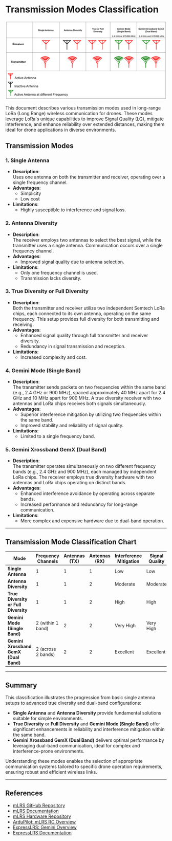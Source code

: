 # Transmission Modes Classification

![Gemini Info](Images/diversity.png)

This document describes various transmission modes used in long-range LoRa (Long Range) wireless communication for drones. These modes leverage LoRa's unique capabilities to improve Signal Quality (LQ), mitigate interference, and enhance reliability over extended distances, making them ideal for drone applications in diverse environments.
## Transmission Modes

### 1. Single Antenna
- **Description**:  
  Uses one antenna on both the transmitter and receiver, operating over a single frequency channel.
- **Advantages**:  
  - Simplicity  
  - Low cost  
- **Limitations**:  
  - Highly susceptible to interference and signal loss.  

### 2. Antenna Diversity

- **Description**:  
  The receiver employs two antennas to select the best signal, while the transmitter uses a single antenna. Communication occurs over a single frequency channel.  
- **Advantages**:  
  - Improved signal quality due to antenna selection.  
- **Limitations**:  
  - Only one frequency channel is used.  
  - Transmission lacks diversity.  

### 3. True Diversity or Full Diversity
- **Description**:  
  Both the transmitter and receiver utilize two independent Semtech LoRa chips, each connected to its own antenna, operating on the same frequency. This setup provides full diversity for both transmitting and receiving.  
- **Advantages**:  
  - Enhanced signal quality through full transmitter and receiver diversity.  
  - Redundancy in signal transmission and reception.  
- **Limitations**:  
  - Increased complexity and cost.  

### 4. Gemini Mode (Single Band)
- **Description**:  
  The transmitter sends packets on two frequencies within the same band (e.g., 2.4 GHz or 900 MHz), spaced approximately 40 MHz apart for 2.4 GHz and 10 MHz apart for 900 MHz. A true diversity receiver with two antennas and LoRa chips receives both signals simultaneously.  
- **Advantages**:  
  - Superior interference mitigation by utilizing two frequencies within the same band.  
  - Improved stability and reliability of signal quality.  
- **Limitations**:  
  - Limited to a single frequency band.  

### 5. Gemini Xrossband GemX (Dual Band)
- **Description**:  
  The transmitter operates simultaneously on two different frequency bands (e.g., 2.4 GHz and 900 MHz), each managed by independent LoRa chips. The receiver employs true diversity hardware with two antennas and LoRa chips operating on distinct bands.  
- **Advantages**:  
  - Enhanced interference avoidance by operating across separate bands.  
  - Increased performance and redundancy for long-range communication.  
- **Limitations**:  
  - More complex and expensive hardware due to dual-band operation.  

---

## Transmission Mode Classification Chart

| Mode                        | Frequency Channels      | Antennas (TX) | Antennas (RX)| Interference Mitigation | Signal Quality  | Receiver Type        |
|-----------------------------|-------------------------|---------------|---------------|-------------------------|-----------------|----------------------|
| **Single Antenna**          | 1                      | 1             | 1             | Low                     | Low             | Simple Receiver      |
| **Antenna Diversity**       | 1                      | 1             | 2             | Moderate                | Moderate        | Diversity Receiver   |
| **True Diversity or Full Diversity**  | 1                      | 1             | 2             | High                    | High            | Diversity Receiver   |
| **Gemini Mode (Single Band)**| 2 (within 1 band)     | 2        | 2             | Very High               | Very High       | Diversity Receiver   |
| **Gemini Xrossband GemX (Dual Band)** | 2 (across 2 bands)     | 2             | 2                | Excellent               | Excellent       | Dual-band Receiver   |

---

## Summary

This classification illustrates the progression from basic single antenna setups to advanced true diversity and dual-band configurations:

- **Single Antenna** and **Antenna Diversity** provide fundamental solutions suitable for simple environments.  
- **True Diversity** or **Full Diversity** and **Gemini Mode (Single Band)** offer significant enhancements in reliability and interference mitigation within the same band.  
- **Gemini Xrossband GemX (Dual Band)** delivers optimal performance by leveraging dual-band communication, ideal for complex and interference-prone environments.  

Understanding these modes enables the selection of appropriate communication systems tailored to specific drone operation requirements, ensuring robust and efficient wireless links.

---

## References

- [mLRS GitHub Repository](https://github.com/olliw42/mLRS)  
- [mLRS Documentation](https://github.com/olliw42/mLRS-docu)  
- [mLRS Hardware Repository](https://github.com/olliw42/mLRS-hardware/tree/master)  
- [ArduPilot: mLRS RC Overview](https://ardupilot.org/copter/docs/common-mlrs-rc.html)  
- [ExpressLRS: Gemini Overview](https://www.expresslrs.org/software/gemini/)  
- [ExpressLRS Documentation](https://www.expresslrs.org/)  
